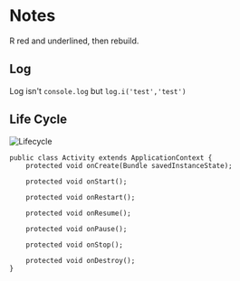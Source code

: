 # Notes

R red and underlined, then rebuild.

## Log

Log isn't `console.log` but `log.i('test','test')`

## Life Cycle

![Lifecycle](https://www.javatpoint.com/images/androidimages/Android-Activity-Lifecycle.png)


```android
public class Activity extends ApplicationContext {
    protected void onCreate(Bundle savedInstanceState);

    protected void onStart();

    protected void onRestart();

    protected void onResume();

    protected void onPause();

    protected void onStop();

    protected void onDestroy();
}
```

